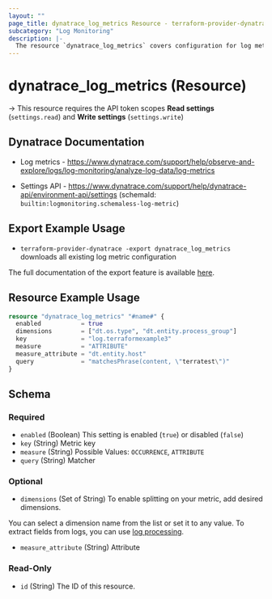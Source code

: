 ```yaml
---
layout: ""
page_title: dynatrace_log_metrics Resource - terraform-provider-dynatrace"
subcategory: "Log Monitoring"
description: |-
  The resource `dynatrace_log_metrics` covers configuration for log metrics
---
```


# dynatrace_log_metrics (Resource)

-> This resource requires the API token scopes **Read settings** (`settings.read`) and **Write settings** (`settings.write`)

## Dynatrace Documentation

- Log metrics - https://www.dynatrace.com/support/help/observe-and-explore/logs/log-monitoring/analyze-log-data/log-metrics

- Settings API - https://www.dynatrace.com/support/help/dynatrace-api/environment-api/settings (schemaId: `builtin:logmonitoring.schemaless-log-metric`)

## Export Example Usage

- `terraform-provider-dynatrace -export dynatrace_log_metrics` downloads all existing log metric configuration

The full documentation of the export feature is available [here](https://dt-url.net/h203qmc).

## Resource Example Usage

```terraform
resource "dynatrace_log_metrics" "#name#" {
  enabled           = true
  dimensions        = ["dt.os.type", "dt.entity.process_group"]
  key               = "log.terraformexample3"
  measure           = "ATTRIBUTE"
  measure_attribute = "dt.entity.host"
  query             = "matchesPhrase(content, \"terratest\")"
}
```

<!-- schema generated by tfplugindocs -->
## Schema

### Required

- `enabled` (Boolean) This setting is enabled (`true`) or disabled (`false`)
- `key` (String) Metric key
- `measure` (String) Possible Values: `OCCURRENCE`, `ATTRIBUTE`
- `query` (String) Matcher

### Optional

- `dimensions` (Set of String) To enable splitting on your metric, add desired dimensions.

You can select a dimension name from the list or set it to any value. To extract fields from logs, you can use [log processing](builtin:logmonitoring.log-dpp-rules).
- `measure_attribute` (String) Attribute

### Read-Only

- `id` (String) The ID of this resource.
 